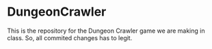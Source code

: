 # DungeonCrawler
This is the repository for the Dungeon Crawler game we are making in class. So, all commited changes has to legit.
